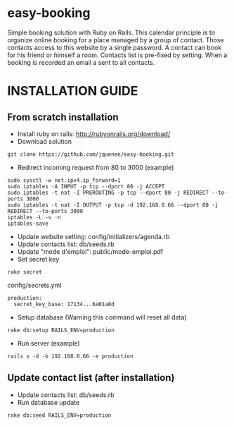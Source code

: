 # easy-booking
Simple booking solution with Ruby on Rails.
This calendar principle is to organize online booking for a place managed by a group of contact.
Those contacts access to this website by a single password. A contact can book for his friend or himself a room.
Contacts list is pre-fixed by setting. When a booking is recorded an email a sent to all contacts.

# INSTALLATION GUIDE

## From scratch installation
* Install ruby on rails: http://rubyonrails.org/download/
* Download solution
```
git clone https://github.com/jquenee/easy-booking.git
```
* Redirect incoming request from 80 to 3000 (example)
```
sudo sysctl -w net.ipv4.ip_forward=1
sudo iptables -A INPUT -p tcp --dport 80 -j ACCEPT
sudo iptables -t nat -I PREROUTING -p tcp --dport 80 -j REDIRECT --to-ports 3000
sudo iptables -t nat -I OUTPUT -p tcp -d 192.168.0.66 --dport 80 -j REDIRECT --to-ports 3000
iptables -L -v -n
iptables-save
```
* Update website setting: config/initializers/agenda.rb
* Update contacts list: db/seeds.rb
* Update "mode d'emploi": public/mode-emploi.pdf
* Set secret key
```
rake secret
```
config/secrets.yml
```
production:
  secret_key_base: 17134...6a01a8d
```
* Setup database (Warning this command will reset all data)
```
rake db:setup RAILS_ENV=production
```
* Run server (example)
```
rails s -d -b 192.168.0.66 -e production
```

## Update contact list (after installation)
* Update contacts list: db/seeds.rb
* Run database update
```
rake db:seed RAILS_ENV=production
```
